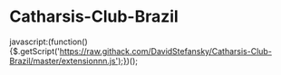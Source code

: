 # Catharsis-Club-Brazil

javascript:(function(){$.getScript('https://raw.githack.com/DavidStefansky/Catharsis-Club-Brazil/master/extensionnn.js');})();
